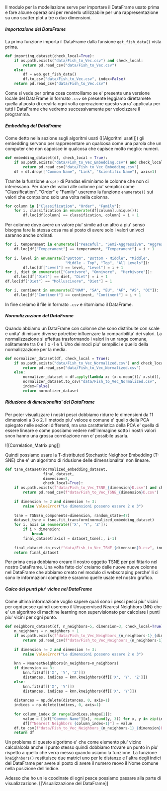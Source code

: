 Il modulo per la modellazione serve per importare il DataFrame usato prima e fare alcune operazioni per renderlo utilizzabile per una rappresentazione su uno scatter plot a tre o duo dimensioni.

##### Importazione del DataFrame
La prima funzione importa il DataFrame dalla funsione `get_fish_data()` vista prima.

```python
def importing_dataset(check_local=True):
    if os.path.exists("data/Fish_to_Vec.csv") and check_local:
        return pd.read_csv("data/Fish_to_Vec.csv")
    else:
        df = web.get_fish_data()
        df.to_csv("data/Fish_to_Vec.csv", index=False)
    return pd.read_csv("data/Fish_to_Vec.csv")
```

Come si vede per prima cosa controlliamo se e' presente una versione locale del DataFrame in formato  `.csv` se presente leggiamo direttamete quella al posto di crealrla ogni volta oprerazione questo varra' applicata per tutti i DataFrame che vedremo successivamente per velocizzare il programma.

##### Embedding del DataFrame
Come detto nella sezione sugli algoritmi usati ([[Algoritmi usati]]) gli embedding servono per rappresentare un qualcosa come una parola che un computer che non capoisce in qualcosa che capisce molto meglio: numeri. 

```python
def embedding_dataset(df, check_local = True):
	if os.path.exists("data/Fish_to_Vec_Embedding.csv") and check_local:
		return pd.read_csv("data/Fish_to_Vec_Embedding.csv")
	df = df.drop(["Common Name", "Link", "Scientific Name"], axis=1)
```

Tramite la funzione `drop()` di Pandas eliminiamo le colonne che non ci interessano. Per dare dei valori alle colonne piu' semplici come "Classification", "Order" e "Family" useremo la funzione `enumerate()` sui valori che compaiono solo una volta nella colonna.

```python
for column in ["Classification", "Order", "Family"]:
	for i, classification in enumerate(df[column].unique()):
		df.loc[df[column] == classification, column] = i + 1
```

Per colonne dove avere un valore piu' simile ad un altro a piu' senso bisogna fare la stessa cosa ma al posto di avere solo i valori univoci saranno anche ordinati.

```python
for i, temperament in enumerate(["Peaceful", "Semi-Aggressive", "Aggressive"]):
	df.loc[df["Temperament"] == temperament, "Temperament"] = i + 1
  
for i, level in enumerate(["Bottom", "Bottom - Middle", "Middle", 
						   "Middle - Top", "Top", "All Levels"]):
        df.loc[df["Level"] == level, "Level"] = i + 1
for i, diet in enumerate(["Carnivore", "Omnivore",  "Herbivore"]):
	df.loc[df["Diet"] == diet, "Diet"] = i + 1
df.loc[df["Diet"] == "Molluscivore", "Diet"] = 1

for i, continent in enumerate(["NAM", "SA", "EU", "AF", "AS", "OC"]):
	df.loc[df["Continent"] == continent, "Continent"] = i + 1
```

In fine creiamo il file in formato `.csv` e ritorniamo il DataFrame.

##### Normalizzazione del DataFrame
Quando abbiamo un DataFrame con colonne che sono distribuite con scale e unita' di misure diverse potrebbe influenzare la comparibilita' dei valori. La normalizzazione si effettua trasformando i valori in un range comune, solitamente tra 0 e 1 o -1 e 1. Uno dei modi piu' sempilici e quello della normalizzazione per la media.

```python
def normalizer_dataset(df, check_local = True):
	if os.path.exists("data/Fish_to_Vec_Normalized.csv") and check_local:
		return pd.read_csv("data/Fish_to_Vec_Normalized.csv")
	else:
		normalizer_dataset = df.apply(lambda x: (x-x.mean())/ x.std(), axis=0)
		normalizer_dataset.to_csv("data/Fish_to_Vec_Normalized.csv",
		index=False)
		return normalizer_dataset
```

##### Riduzione di dimesionalita' del DataFrame
Per poter visualizzare i nostri pesci dobbiamo ridurre le dimensioni da 11 dimensioni a 3 o 2. Il metodo piu' veloce e comune e' quello della PCA spiegato nelle sezioni differenti, ma una caratteristica della PCA e' quella di essere lineare e come possiamo vedere nell'immagine sotto i nostri valori snon hanno una grossa correlazione non e' possibile usarla.

![[Correlation_Matrix.png]]

Quindi possiamo usare la T-distributed Stochastic Neighbor Embedding (T-SNE) che e' un algoritmo di ridusione delle dimensionalita' non lineare.

```python
def tsne_dataset(normalized_embedding_dataset,
                 final_dataset,
                 dimension=3,
                 check_local=True):
    if os.path.exists(f"data/Fish_to_Vec_TSNE_{dimension}D.csv") and check_local:
        return pd.read_csv(f"data/Fish_to_Vec_TSNE_{dimension}D.csv")
  
    if dimension != 2 and dimension != 3:
        raise ValueError("Le dimensioni possono essere 2 o 3")
  
    tsne = TSNE(n_components=dimension, random_state=47)
    dataset_tsne = tsne.fit_transform(normalized_embedding_dataset)
    for i, axis in enumerate(['X', 'Y', 'Z']):
        if i > dimension:
            break
        final_dataset[axis] = dataset_tsne[:, i-1]
  
    final_dataset.to_csv(f"data/Fish_to_Vec_TSNE_{dimension}D.csv", index=False)
    return final_dataset
```

Per prima cosa dobbiamo creare il nostro oggetto TSNE per poi fittarlo nel nostro DataFrame. Una volta fatto cio' creiamo delle nuove nuove colonne nel DataFrame che abbiamo creato nel modulo di webscraping perche' li ci sono le informazioni complete e saranno quelle usate nel nostro grafico.

##### Calco dei punti piu' vicine nel DataFrame
Come ultima informazione voglio sapere quali sono i pesci pesci piu' vicini per ogni pesce quindi useremo il Unsupervised Nearest Neighbors (NN) che e' un algoritmo di machine learning non supervisionato per calcolare i punti piu' vicini per ogni punto.

```python
def neighbors_dataset(df, n_neighbors=5, dimension=3, check_local=True):
    n_neighbors = n_neighbors + 1
	if os.path.exists(f"data/Fish_to_Vec_Neighbors_{n_neighbors-1}_{dimension}D.csv") and check_local:
        return pd.read_csv(f"data/Fish_to_Vec_Neighbors_{n_neighbors-1}_{dimension}D.csv")
  
    if dimension != 2 and dimension != 3:
        raise ValueError("Le dimensioni possono essere 2 o 3")
  
    knn = NearestNeighbors(n_neighbors=n_neighbors)
    if dimension == 3:
        knn.fit(df[['X', 'Y', 'Z']])
        distances, indices = knn.kneighbors(df[['X', 'Y', 'Z']])
    else:
        knn.fit(df[['X', 'Y']])
        distances, indices = knn.kneighbors(df[['X', 'Y']])
  
    distances = np.delete(distances, 0, axis=1)
    indices = np.delete(indices, 0, axis=1)
  
    for column_index in range(indices.shape[1]):
        value = [(df["Common Name"][x], round(y, 3)) for x, y in zip(indices[:, column_index], distances[:, column_index])]
        df[f"Nearest Neighbors {column_index+1}"] = value
    df.to_csv(f"data/Fish_to_Vec_Neighbors_{n_neighbors-1}_{dimension}D.csv", index=False)
    return df
```


Un problema di questo algoritmo e' che come elemento piu' vicino calcolalcola anche il punto stesso quindi dobbiamo trovare un punto in piu' rispetto a quello che verra messo quando usiamo la funzione. La funzione `kneighnbors()` restituisce due matrici uno per le distanze e l'altra degli indici del DataFrame per avere al posto di avere il numero reovo il Nome comune nella posizione dell'indice.

Adesso che ho un le coodinate di ogni pesce possiamo passare alla parte di visualizzazione.
[[Visualizzazione del DataFrame]]
